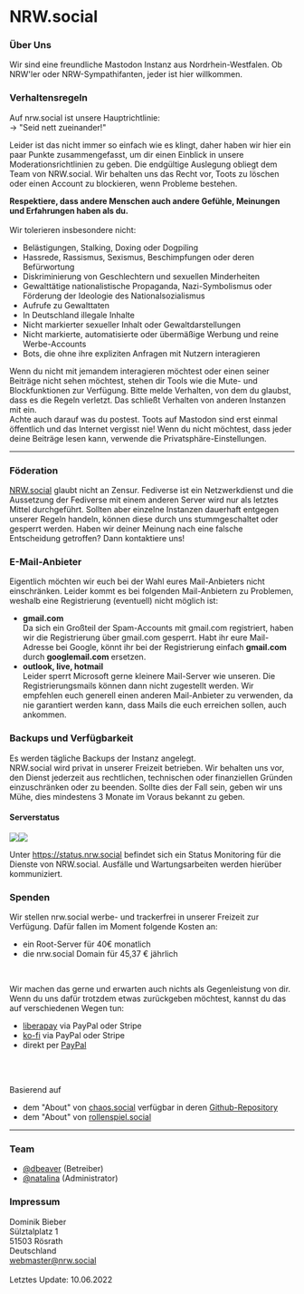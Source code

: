 <h1>NRW.social</h1>
<h3>Über Uns</h3>
Wir sind eine freundliche Mastodon Instanz aus Nordrhein-Westfalen. Ob NRW'ler oder NRW-Sympathifanten, jeder ist hier willkommen.

<h3>Verhaltensregeln</h3>
<p>Auf nrw.social ist unsere Hauptrichtlinie:<br>
    → &quot;Seid nett zueinander!&quot;</p>
<p>Leider ist das nicht immer so einfach wie es klingt, daher haben wir hier ein paar Punkte zusammengefasst, um dir
    einen Einblick in unsere Moderationsrichtlinien zu geben. Die endgültige Auslegung obliegt dem Team von
    NRW.social. Wir behalten uns das Recht vor, Toots zu löschen oder einen Account zu blockieren,
    wenn Probleme bestehen.</p>

<strong>Respektiere, dass andere Menschen auch andere Gefühle, Meinungen und Erfahrungen haben als du.</strong><br><br>
Wir tolerieren insbesondere nicht:
<ul>
    <li>Belästigungen, Stalking, Doxing oder Dogpiling</li>
    <li>Hassrede, Rassismus, Sexismus, Beschimpfungen oder deren Befürwortung</li>
    <li>Diskriminierung von Geschlechtern und sexuellen Minderheiten</li>
    <li>Gewalttätige nationalistische Propaganda, Nazi-Symbolismus oder Förderung der Ideologie des Nationalsozialismus</li>
    <li>Aufrufe zu Gewalttaten</li>
    <li>In Deutschland illegale Inhalte</li>
    <li>Nicht markierter sexueller Inhalt oder Gewaltdarstellungen</li>
    <li>Nicht markierte, automatisierte oder übermäßige Werbung und reine Werbe-Accounts</li>
    <li>Bots, die ohne ihre expliziten Anfragen mit Nutzern interagieren</li>
</ul>

<p>Wenn du nicht mit jemandem interagieren möchtest oder einen seiner Beiträge nicht sehen möchtest, stehen dir Tools
    wie die Mute- und Blockfunktionen zur Verfügung. Bitte melde Verhalten, von dem du glaubst, dass es die Regeln verletzt. Das schließt Verhalten von anderen Instanzen mit ein.<br/>
Achte auch darauf was du postest. Toots auf Mastodon sind erst einmal öffentlich und das Internet vergisst nie! Wenn du nicht möchtest, dass jeder deine Beiträge lesen kann, verwende die Privatsphäre-Einstellungen.
</p>

<hr>
<h3>Föderation</h3>
<p><a href="https://nrw.social">NRW.social</a> glaubt nicht an Zensur. Fediverse ist ein Netzwerkdienst
    und die Aussetzung der Fediverse mit einem anderen Server wird nur als letztes Mittel durchgeführt.
    Sollten aber einzelne Instanzen dauerhaft entgegen unserer Regeln handeln, können diese durch uns stummgeschaltet oder gesperrt werden.
    Haben wir deiner Meinung nach eine falsche Entscheidung getroffen? Dann kontaktiere uns!</p>

<h3>E-Mail-Anbieter</h3>
<p>Eigentlich möchten wir euch bei der Wahl eures Mail-Anbieters nicht einschränken. Leider kommt es bei folgenden Mail-Anbietern zu Problemen, weshalb eine Registrierung (eventuell) nicht möglich ist:</p>
<ul>
<li><strong>gmail.com</strong><br>Da sich ein Großteil der Spam-Accounts mit gmail.com registriert, haben wir die Registrierung über gmail.com gesperrt. Habt ihr eure Mail-Adresse bei Google, könnt ihr bei der Registrierung einfach <strong>gmail.com</strong> durch <strong>googlemail.com</strong> ersetzen.</li>
<li><strong>outlook, live, hotmail</strong><br>Leider sperrt Microsoft gerne kleinere Mail-Server wie unseren. Die Registrierungsmails können dann nicht zugestellt werden. Wir empfehlen euch generell einen anderen Mail-Anbieter zu verwenden, da nie garantiert werden kann, dass Mails die euch erreichen sollen, auch ankommen.</li>
</ul>

<h3>Backups und Verfügbarkeit</h3>
Es werden tägliche Backups der Instanz angelegt.<br>
NRW.social wird privat in unserer Freizeit betrieben.
Wir behalten uns vor, den Dienst jederzeit aus rechtlichen, technischen oder finanziellen Gründen einzuschränken oder zu beenden.
Sollte dies der Fall sein, geben wir uns Mühe, dies mindestens 3 Monate im Voraus bekannt zu geben.

<h4>Serverstatus</h4>
<p><img src="https://status.nrw.social/api/badge/1/uptime/24?&label=Mastodon&labelSuffix="><img src="https://status.nrw.social/api/badge/5/uptime/24?&label=Mail-Server&labelSuffix="></p>
Unter <a href="https://status.nrw.social">https://status.nrw.social</a> befindet sich ein Status Monitoring für die Dienste von NRW.social. Ausfälle und Wartungsarbeiten werden hierüber kommuniziert.

<h3>Spenden</h3>
Wir stellen nrw.social werbe- und trackerfrei in unserer Freizeit zur Verfügung.
Dafür fallen im Moment folgende Kosten an:
<ul>
<li>ein Root-Server für 40€ monatlich</li>
<li>die nrw.social Domain für 45,37 € jährlich</li>
</ul><br>

Wir machen das gerne und erwarten auch nichts als Gegenleistung von dir. Wenn du uns dafür trotzdem etwas zurückgeben möchtest, kannst du das auf verschiedenen Wegen tun:
<ul>
<li><a href="https://liberapay.com/dbeaver/" target="_blank">liberapay</a> via PayPal oder Stripe</li>
<li><a href="https://ko-fi.com/dbeaver" target="_blank">ko-fi</a> via PayPal oder Stripe</li>
<li>direkt per <a href="https://www.paypal.com/paypalme/dbieber94" target="_blank">PayPal</a></li>
</ul>

<br><br>
<div class="smallsource">Basierend auf <ul>
<li> dem "About" von <a href="https://chaos.social">chaos.social</a> verfügbar in deren <a href="https://github.com/chaossocial/about">Github-Repository</a></li>
<li>dem "About" von <a href="https://rollenspiel.social">rollenspiel.social</a></li>
</ul>
</div>

<hr>

<h3>Team</h3>
<ul>
    <li><a href="https://nrw.social/@dbeaver">@dbeaver</a> (Betreiber)</li>
    <li><a href="https://nrw.social/@natalina">@natalina</a> (Administrator)</li>
</ul>

<h3>Impressum</h3>
Dominik Bieber<br/>
Sülztalplatz 1<br/>
51503 Rösrath<br/>
Deutschland<br/>
<a href="mailto:webmaster@nrw.social">webmaster@nrw.social</a><br/><br/>

<div id="rule_update">Letztes Update: 10.06.2022</div>
